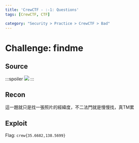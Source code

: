 ```yaml
---
title: 'CrewCTF - :-1: Questions'
tags: [CrewCTF, CTF]

category: "Security > Practice > CrewCTF > Bad"
---
```


# Challenge: findme
## Source
:::spoiler
![](https://hackmd.io/_uploads/HkL1AbiKn.png)
:::
## Recon
這一題就只是找一張照片的經緯度，不二法門就是慢慢找，真TM累
## Exploit
Flag: `crew{35.6682,138.5699}`